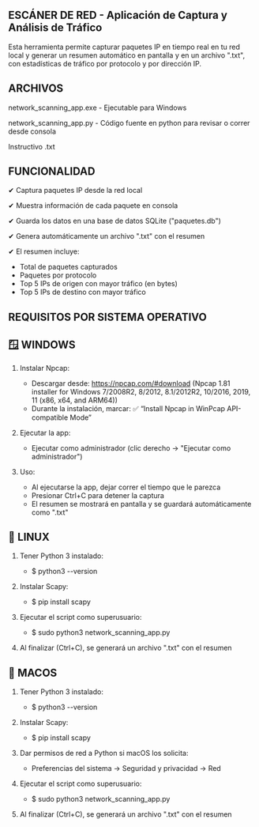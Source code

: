 ESCÁNER DE RED - Aplicación de Captura y Análisis de Tráfico
---------------------------------------------------------------

Esta herramienta permite capturar paquetes IP en tiempo real en tu red local y generar un resumen automático en pantalla y en un archivo ".txt", con estadísticas de tráfico por protocolo y por dirección IP.

ARCHIVOS
---------------------------------------------------------------


network_scanning_app.exe - Ejecutable para Windows

network_scanning_app.py - Código fuente en python para revisar o correr desde consola

Instructivo .txt

FUNCIONALIDAD
---------------------------------------------------------------


✔ Captura paquetes IP desde la red local

✔ Muestra información de cada paquete en consola

✔ Guarda los datos en una base de datos SQLite ("paquetes.db")

✔ Genera automáticamente un archivo ".txt" con el resumen

✔ El resumen incluye:
   - Total de paquetes capturados
   - Paquetes por protocolo
   - Top 5 IPs de origen con mayor tráfico (en bytes)
   - Top 5 IPs de destino con mayor tráfico

REQUISITOS POR SISTEMA OPERATIVO
---------------------------------------------------------------

🪟 WINDOWS
---------------------------------------------------------------
1. Instalar Npcap:
   - Descargar desde: https://npcap.com/#download (Npcap 1.81 installer for Windows 7/2008R2, 8/2012, 8.1/2012R2, 10/2016, 2019, 11 (x86, x64, and ARM64))
   - Durante la instalación, marcar:
     ✅ “Install Npcap in WinPcap API-compatible Mode”

2. Ejecutar la app:
   - Ejecutar como administrador (clic derecho → "Ejecutar como administrador")

3. Uso:
   - Al ejecutarse la app, dejar correr el tiempo que le parezca
   - Presionar Ctrl+C para detener la captura
   - El resumen se mostrará en pantalla y se guardará automáticamente como ".txt"

🐧 LINUX
---------------------------------------------------------------

1. Tener Python 3 instalado:
	  - $ python3 --version

2. Instalar Scapy:
	  - $ pip install scapy

3. Ejecutar el script como superusuario:
	  - $ sudo python3 network_scanning_app.py

4. Al finalizar (Ctrl+C), se generará un archivo ".txt" con el resumen

🍎 MACOS
---------------------------------------------------------------

1. Tener Python 3 instalado:
 	 - $ python3 --version

3. Instalar Scapy:
	  - $ pip install scapy

4. Dar permisos de red a Python si macOS los solicita:
 	 - Preferencias del sistema → Seguridad y privacidad → Red

5. Ejecutar el script como superusuario:
	  - $ sudo python3 network_scanning_app.py

6. Al finalizar (Ctrl+C), se generará un archivo ".txt" con el resumen
